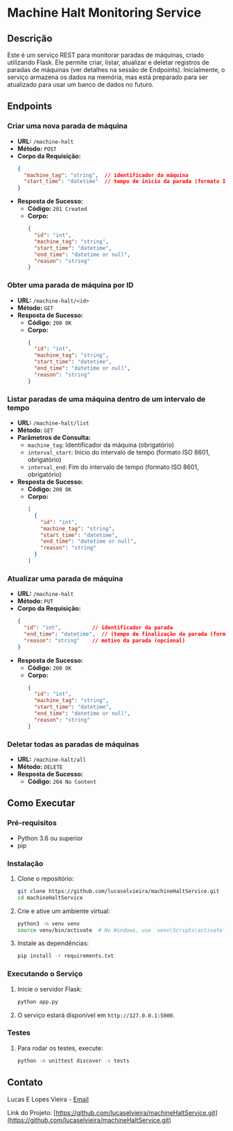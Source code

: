 
# Machine Halt Monitoring Service

## Descrição

Este é um serviço REST para monitorar paradas de máquinas, criado utilizando Flask. Ele permite criar, listar, atualizar e deletar registros de paradas de máquinas (ver detalhes na sessão de Endpoints). Inicialmente, o serviço armazena os dados na memória, mas está preparado para ser atualizado para usar um banco de dados no futuro.

## Endpoints

### Criar uma nova parada de máquina
- **URL:** `/machine-halt`
- **Método:** `POST`
- **Corpo da Requisição:**
  ```json
  {
    "machine_tag": "string",  // identificador da máquina
    "start_time": "datetime"  // tempo de início da parada (formato ISO 8601)
  }
  ```
- **Resposta de Sucesso:**
  - **Código:** `201 Created`
  - **Corpo:**
    ```json
    {
      "id": "int",
      "machine_tag": "string",
      "start_time": "datetime",
      "end_time": "datetime or null",
      "reason": "string"
    }
    ```

### Obter uma parada de máquina por ID
- **URL:** `/machine-halt/<id>`
- **Método:** `GET`
- **Resposta de Sucesso:**
  - **Código:** `200 OK`
  - **Corpo:**
    ```json
    {
      "id": "int",
      "machine_tag": "string",
      "start_time": "datetime",
      "end_time": "datetime or null",
      "reason": "string"
    }
    ```

### Listar paradas de uma máquina dentro de um intervalo de tempo
- **URL:** `/machine-halt/list`
- **Método:** `GET`
- **Parâmetros de Consulta:**
  - `machine_tag`: Identificador da máquina (obrigatório)
  - `interval_start`: Início do intervalo de tempo (formato ISO 8601, obrigatório)
  - `interval_end`: Fim do intervalo de tempo (formato ISO 8601, obrigatório)
- **Resposta de Sucesso:**
  - **Código:** `200 OK`
  - **Corpo:**
    ```json
    [
      {
        "id": "int",
        "machine_tag": "string",
        "start_time": "datetime",
        "end_time": "datetime or null",
        "reason": "string"
      }
    ]
    ```

### Atualizar uma parada de máquina
- **URL:** `/machine-halt`
- **Método:** `PUT`
- **Corpo da Requisição:**
  ```json
  {
    "id": "int",          // identificador da parada
    "end_time": "datetime",  // (tempo de finalização da parada (formato ISO 8601)) - (opcional)
    "reason": "string"    // motivo da parada (opcional)
  }
  ```
- **Resposta de Sucesso:**
  - **Código:** `200 OK`
  - **Corpo:**
    ```json
    {
      "id": "int",
      "machine_tag": "string",
      "start_time": "datetime",
      "end_time": "datetime or null",
      "reason": "string"
    }
    ```

### Deletar todas as paradas de máquinas
- **URL:** `/machine-halt/all`
- **Método:** `DELETE`
- **Resposta de Sucesso:**
  - **Código:** `204 No Content`

## Como Executar

### Pré-requisitos

- Python 3.6 ou superior
- pip

### Instalação

1. Clone o repositório:
   ```bash
   git clone https://github.com/lucaselvieira/machineHaltService.git
   cd machineHaltService
   ```

2. Crie e ative um ambiente virtual:
   ```bash
   python3 -m venv venv
   source venv/bin/activate  # No Windows, use `venv\Scripts\activate`
   ```

3. Instale as dependências:
   ```bash
   pip install -r requirements.txt
   ```

### Executando o Serviço

1. Inicie o servidor Flask:
   ```bash
   python app.py
   ```

2. O serviço estará disponível em `http://127.0.0.1:5000`.

### Testes

1. Para rodar os testes, execute:
   ```bash
   python -m unittest discover -s tests
   ```
   
## Contato

Lucas E Lopes Vieira - [Email](mailto:lucaselvieira@gmail.com)

Link do Projeto: [https://github.com/lucaselvieira/machineHaltService.git](https://github.com/lucaselvieira/machineHaltService.git)
